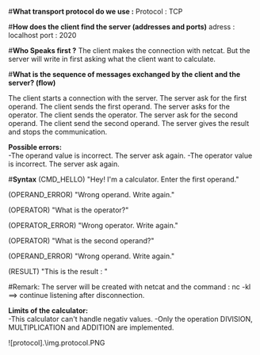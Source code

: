 #**What transport protocol do we use :**
Protocol : TCP

#**How does the client find the server (addresses and ports)**
adress : localhost
port : 2020

#**Who Speaks first ?**
The client makes the connection with netcat. But the server will write in first asking what the client want to calculate.

#**What is the sequence of messages exchanged by the client and the server? (flow)**

The client starts a connection with the server. The server ask for the first operand.
The client sends the first operand. The server asks for the operator.
The client sends the operator. The server ask for the second operand.
The client send the second operand. The server gives the result and stops the communication.</br>

**Possible errors:**</br>
-The operand value is incorrect. The server ask again.
-The operator value is incorrect. The server ask again.

#**Syntax**
(CMD_HELLO)
"Hey! I'm a calculator. Enter the first operand."

(OPERAND_ERROR)
"Wrong operand. Write again."

(OPERATOR)
"What is the operator?"

(OPERATOR_ERROR)
"Wrong operator. Write again."

(OPERATOR)
"What is the second operand?"

(OPERAND_ERROR)
"Wrong operand. Write again."

(RESULT)
"This is the result : "


#Remark:
The server will be created with netcat and the command :
nc -kl ==> continue listening  after disconnection.</br>

**Limits of the calculator:**</br>
-This calculator can't handle negativ values.
-Only the operation DIVISION, MULTIPLICATION and ADDITION are implemented.

![protocol].\img.protocol.PNG

